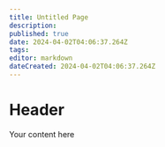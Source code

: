 ```yaml
---
title: Untitled Page
description: 
published: true
date: 2024-04-02T04:06:37.264Z
tags: 
editor: markdown
dateCreated: 2024-04-02T04:06:37.264Z
---
```


# Header
Your content here